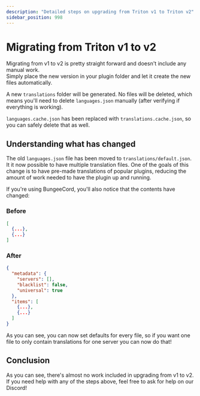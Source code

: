 ```yaml
---
description: "Detailed steps on upgrading from Triton v1 to Triton v2"
sidebar_position: 998
---
```


# Migrating from Triton v1 to v2

Migrating from v1 to v2 is pretty straight forward and doesn't include any manual work.  
Simply place the new version in your plugin folder and let it create the new files automatically.

A new `translations` folder will be generated.
No files will be deleted, which means you'll need to delete `languages.json` manually (after verifying if everything is working).

`languages.cache.json` has been replaced with `translations.cache.json`, so you can safely delete that as well.

## Understanding what has changed

The old `languages.json` file has been moved to `translations/default.json`.
It it now possible to have multiple translation files.
One of the goals of this change is to have pre-made translations of popular plugins, reducing the amount of work needed to have the plugin up and running.

If you're using BungeeCord, you'll also notice that the contents have changed:

### Before

```json
[
  {...},
  {...}
]
```

### After

```json
{
  "metadata": {
    "servers": [],
    "blacklist": false,
    "universal": true
  },
  "items": [
    {...},
    {...}
  ]
}
```

As you can see, you can now set defaults for every file, so if you want one file to only contain translations for one server you can now do that!

## Conclusion

As you can see, there's almost no work included in upgrading from v1 to v2.
If you need help with any of the steps above, feel free to ask for help on our Discord!
